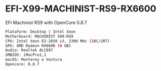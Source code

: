 # EFI-X99-MACHINIST-RS9-RX6600
 EFi Machinist RS9 with OpenCore 0.8.7


```bash
Plataform: Desktop | Intel Xeon
Motherboard: MACHINIST X99-RS9
CPU: Intel Xeon E5-2650 v3, 2300 MHz (10C/20T)
GPU: AMD Radeon RX6600 (8 GB)
Audio: Realtek ALC897
SMBIOS: iMacPro1,1
macOS: Monterey e Ventura
Opencore: 0.8.7
```
